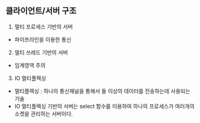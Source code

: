 ## 클라이언트/서버 구조
1. 멀티 프로세스 기반의 서버
  - 파이프라인을 이용한 통신
2. 멀티 쓰레드 기반의 서버
  - 임계영역 주의
3. IO 멀티플렉싱
  - 멀티플렉싱 : 하나의 통신채널을 통해서 둘 이상의 데이터를 전송하는데 사용되는 기술
  - IO 멀티플렉싱 기반의 서버는 select 함수를 이용하여 하나의 프로세스가 여러개의 소켓을 관리하는 서버이다.

